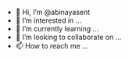 - 👋 Hi, I’m @abinayasent
- 👀 I’m interested in ...
- 🌱 I’m currently learning ...
- 💞️ I’m looking to collaborate on ...
- 📫 How to reach me ...

<!---
abinayasent/abinayasent is a ✨ special ✨ repository because its `README.md` (this file) appears on your GitHub profile.
You can click the Preview link to take a look at your changes.
--->
